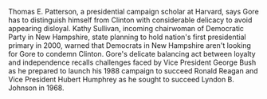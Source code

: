 Thomas E. Patterson, a presidential campaign scholar at Harvard, says Gore has to distinguish himself from Clinton with considerable delicacy to avoid appearing disloyal.
Kathy Sullivan, incoming chairwoman of Democratic Party in New Hampshire, state planning to hold nation's first presidential primary in 2000, warned that Democrats in New Hampshire aren't looking for Gore to condemn Clinton.
Gore's delicate balancing act between loyalty and independence recalls challenges faced by Vice President George Bush as he prepared to launch his 1988 campaign to succeed Ronald Reagan and Vice President Hubert Humphrey as he sought to succeed Lyndon B. Johnson in 1968.
